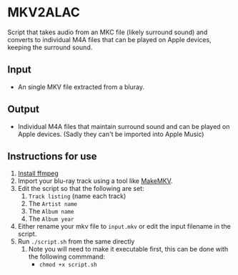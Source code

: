 # MKV2ALAC
 Script that takes audio from an MKC file (likely surround sound) and converts to individual M4A files that can be played on Apple devices, keeping the surround sound.

## Input
 - An single MKV file extracted from a bluray.

## Output
 - Individual M4A files that maintain surround sound and can be played on Apple devices. (Sadly they can't be imported into Apple Music)

 ## Instructions for use


1. [Install ffmpeg](https://formulae.brew.sh/formula/ffmpeg)
1. Import your blu-ray track using a tool like [MakeMKV](https://www.makemkv.com/download/). 
2. Edit the script so that the following are set:
   1. `Track listing` (name each track)
   2. The `Artist name`
   3. The `Album name`
   4. The `Album year`
3. Either rename your mkv file to `input.mkv` or edit the input filename in the script.
4. Run `./script.sh` from the same directly
   1. Note you will need to make it executable first, this can be done with the following commmand:
       - `chmod +x script.sh`


